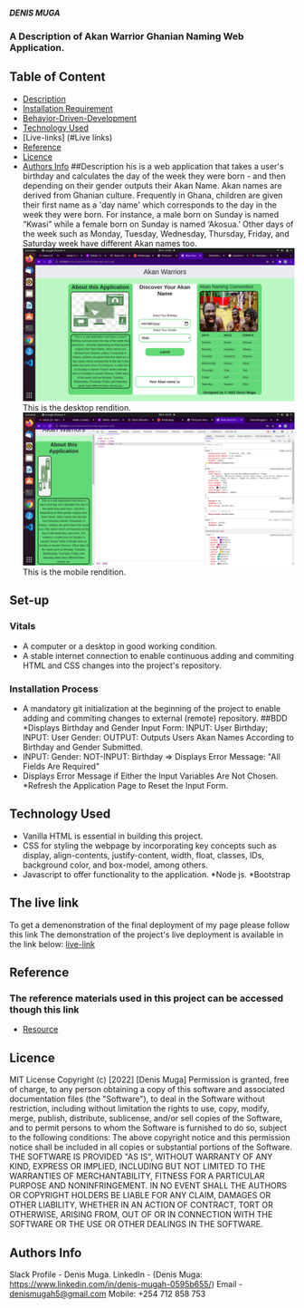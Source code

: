 ##### DENIS MUGA
### A Description of Akan Warrior Ghanian Naming Web Application.
## Table of Content
+ [Description](#description)
+ [Installation Requirement]( Requisites)
+ [Behavior-Driven-Development](#BDD)
+ [Technology Used](#technology-used)
+ [Live-links] (#Live links)
+ [Reference](#reference)
+ [Licence](#licence)
+ [Authors Info](#aut)
##Description
his is a web application that takes a user's birthday and calculates the day of the week they were born - and then depending on their gender outputs their Akan Name. Akan names are derived from Ghanian culture. Frequently in Ghana, children are given their first name as a 'day name' which corresponds to the day in the week they were born. For instance, a male born on Sunday is named “Kwasi” while a female born on Sunday is named ‘Akosua.’ Other days of the week such as Monday, Tuesday, Wednesday, Thursday, Friday, and Saturday week have different Akan names too.
![desktop](/Images/Desktop.png) This is the desktop rendition.
![mobile](./Images/Mobile.png)  This is the mobile rendition.
## Set-up
### Vitals
* A computer or a desktop in good working condition.
* A stable internet connection to enable continuous adding and commiting HTML and CSS changes into the project's repository.
### Installation Process
* A mandatory git initialization at the beginning of the project to enable adding and commiting changes to external (remote) repository.
##BDD
*Displays Birthday and Gender Input Form: INPUT: User Birthday; INPUT: User Gender: OUTPUT: Outputs Users Akan Names According to Birthday and Gender Submitted.
* INPUT: Gender: NOT-INPUT: Birthday => Displays Error Message: "All Fields Are Required"
* Displays Error Message if Either the Input Variables Are Not Chosen.
*Refresh the Application Page to Reset the Input Form.
## Technology Used
* Vanilla HTML is essential in building this project.
* CSS for styling the webpage by incorporating key concepts such as display, align-contents, justify-content, width, float, classes, IDs, background color, and box-model, among others.
* Javascript to offer functionality to the application.
*Node js.
*Bootstrap
## The live link
To get a demenonstration of the final deployment of my page please follow this link
The demonstration of the project's live deployment is available in the link below:
[live-link](https://github.com/DenisMuga/Week2IP-AkanWarrior)
## Reference
  ### The reference materials used in this project can be accessed though this link
  * [Resource](https://moringaschool.instructure.com/courses/586/assignments/9280?module_item_id=53172)
  ## Licence
MIT License
Copyright (c) [2022] [Denis Muga]
Permission is  granted, free of charge, to any person obtaining a copy
of this software and associated documentation files (the "Software"), to deal
in the Software without restriction, including without limitation the rights
to use, copy, modify, merge, publish, distribute, sublicense, and/or sell
copies of the Software, and to permit persons to whom the Software is
furnished to do so, subject to the following conditions:
The above copyright notice and this permission notice shall be included in all
copies or substantial portions of the Software.
THE SOFTWARE IS PROVIDED "AS IS", WITHOUT WARRANTY OF ANY KIND, EXPRESS OR
IMPLIED, INCLUDING BUT NOT LIMITED TO THE WARRANTIES OF MERCHANTABILITY,
FITNESS FOR A PARTICULAR PURPOSE AND NONINFRINGEMENT. IN NO EVENT SHALL THE
AUTHORS OR COPYRIGHT HOLDERS BE LIABLE FOR ANY CLAIM, DAMAGES OR OTHER
LIABILITY, WHETHER IN AN ACTION OF CONTRACT, TORT OR OTHERWISE, ARISING FROM,
OUT OF OR IN CONNECTION WITH THE SOFTWARE OR THE USE OR OTHER DEALINGS IN THE
SOFTWARE.
## Authors Info
Slack Profile - Denis Muga.
LinkedIn - (Denis Muga: https://www.linkedin.com/in/denis-mugah-0595b655/)
Email - denismugah5@gmail.com
Mobile: +254 712 858 753